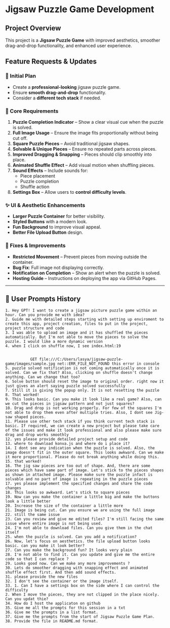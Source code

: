 # Jigsaw Puzzle Game Development  

## Project Overview  
This project is a **Jigsaw Puzzle Game** with improved aesthetics, smoother drag-and-drop functionality, and enhanced user experience.  

## Feature Requests & Updates  

### 📌 Initial Plan  
- Create a **professional-looking** jigsaw puzzle game.  
- Ensure **smooth drag-and-drop** functionality.  
- Consider a **different tech stack** if needed.  

### 🎯 Core Requirements  
1. **Puzzle Completion Indicator** – Show a clear visual cue when the puzzle is solved.  
2. **Full Image Usage** – Ensure the image fits proportionally without being cut off.  
3. **Square Puzzle Pieces** – Avoid traditional jigsaw shapes.  
4. **Solvable & Unique Pieces** – Ensure no repeated parts across pieces.  
5. **Improved Dragging & Snapping** – Pieces should clip smoothly into place.  
6. **Animated Shuffle Effect** – Add visual motion when shuffling pieces.  
7. **Sound Effects** – Include sounds for:  
   - Piece placement  
   - Puzzle completion  
   - Shuffle action  
8. **Settings Box** – Allow users to **control difficulty levels**.  

### ✨ UI & Aesthetic Enhancements  
- **Larger Puzzle Container** for better visibility.  
- **Styled Buttons** with a modern look.  
- **Fun Background** to improve visual appeal.  
- **Better File Upload Button** design.  

### 🚀 Fixes & Improvements  
- **Restricted Movement** – Prevent pieces from moving outside the container.  
- **Bug Fix**: Full image not displaying correctly.  
- **Notification on Completion** – Show an alert when the puzzle is solved.  
- **Hosting Guide** – Instructions on deploying the app via GitHub Pages.  

---

## 🔹 User Prompts History  

```plaintext
1. Hey GPT! I want to create a jigsaw picture puzzle game within an hour. Can you provide me with idea?
2. Guide me with detailed steps starting with setting up enviroment to create this app, project creation, files to put in the project, project structure and code 
3. I was able to upload an image and it has shuffled the pieces automatically. But I'm not able to move the pieces to solve the puzzle. I would like a more dynamic version
4. when I click on shuffle now, I see index.html:19 
            
            
           GET file:///C:/Users/lasya/jigsaw-puzzle-game/images/sample.jpg net::ERR_FILE_NOT_FOUND this error in console
5. puzzle solved notification is not coming automatically once it is solved. Can we fix that? Also, clicking on shuffle doesn't change anything. Can we change that too?
6. Solve button should reset the image to original order. right now it just gives an alert saying puzzle solved successfully
7. Still it is giving the popup only. It is not resetting the puzzle
8. That worked!
9. This looks basic. Can you make it look like a real game? Also, can we cut the pieces in jigsaw pattern and not just squares?
10. Drag and drop is not working properly. For few of the squares I'm not able to drop them even after multiple tries. Also, I dont see Jig-saw shaped pieces.
11. Please use other tech stack if you think current tech stack is basic. If required, we can create a new project but please take care of the issues and make it look professional and also please make sure drag and drop works smoothly
12. yes please provide detailed project setup and code
13. where to download konva.js and where do i place it?
14. I dont see any indication when the puzzle is solved. Also, the image doesn't fit in the outer square. This looks awkward. Can we make it more proportional. Please do not break anything while doing this.
15. that worked! 
16. The jig saw pieces are too out of shape. And, there are some pieces which have same part of image. Let's stick to the pieces shapes as shown in attached image. Please make sure the puzzle infact is solvable and no part of image is repeating in the puzzle pieces
17. yes please implement the specified changes and share the code changes
18. This looks so awkward. Let's stick to square pieces
19. Now can you make the container a little big and make the buttons look a little better
20. Increase the size of the container a little more
21. Image is being cut. Can you ensure we are using the full image
22. still the same issue
23. Can you review and give me edited files? I'm still facing the same issue where entire image is not being used. 
24. I'm not able to download files. Can you give them in the chat itself
25. when the puzzle is solved. Can you add a notification?
26. Now, let's focus on aesthetics. the file upload button looks basic. can you make it look better?
27. Can you make the background fun? It looks very plain
28. I'm not able to find it. Can you update and give me the entire code so that I can replace ?
29. Looks good now. Can we make any more improvements ?
30. Lets do smoother dragging with snapping effect and animated shuffle effect first. And then add sound effects.
31. please provide the new files
32. I don't see the container or the image itself.
33. 1. Can I have a settings box on the side where I can control the difficulty
2. When I move the pieces, they are not clipped in the place nicely. Can you updat thie?
34. How do I host the applicaton on github
35. Give me all the prompts for this session in a txt
36. Give me the prompts in a list format.
37. Give me the prompts from the start of Jigsaw Puzzle Game Plan.
38. Provide the file in README.md format.
